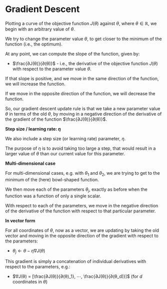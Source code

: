 # Gradient Descent

Plotting a curve of the objective function $J(θ)$ against $θ$, where $θ ∈ ℝ$, we begin with an arbitrary value of $θ$.

We try to change the parameter value $θ$, to get closer to the minimum of the function (i.e., the optimum).

At any point, we can compute the slope of the function, given by:

- $\frac{∂J(θ)}{∂(θ)}$ - i.e., the derivative of the objective function $J(θ)$ with respect to the parameter value $θ$.

If that slope is positive, and we move in the same direction of the function, we will increase the function.

If we move in the opposite direction of the function, we will decrease the function.

So, our gradient descent update rule is that we take a new parameter value $θ$ in terms of the old $θ$, by moving in a negative direction of the derivative of the gradient of the function $\frac{∂J(θ)}{∂(θ)}$.

**Step size / learning rate: $η$**

We also include a step size (or learning rate) parameter, $η$.

The purpose of $η$ is to avoid taking too large a step, that would result in a larger value of $θ$ than our current value for this parameter.

**Multi-dimensional case**

For multi-dimensional cases, e.g. with $θ_1$ and $θ_2$, we are trying to get to the minimum of the (here) bowl-shaped function.

We then move each of the parameters $θ_j$, exactly as before when the function was a function of only a single scalar.

With respect to each of the parameters, we move in the negative direction of the derivative of the function with respect to that particular parameter.

**In vector form**

For all coordinates of $θ$, now as a vector, we are updating by taking the old vector and moving in the opposite direction of the gradient with respect to the parameters:

- $θ_j ← θ - η∇J(θ)$

This gradient is simply a concatenation of individual derivatives with respect to the parameters, e.g.:

- $∇J(θ) = [\frac{∂J(θ)}{∂(θ)_1}, ⋯, \frac{∂J(θ)}{∂(θ_d)}]$ (for $d$ coordinates in $θ$)
